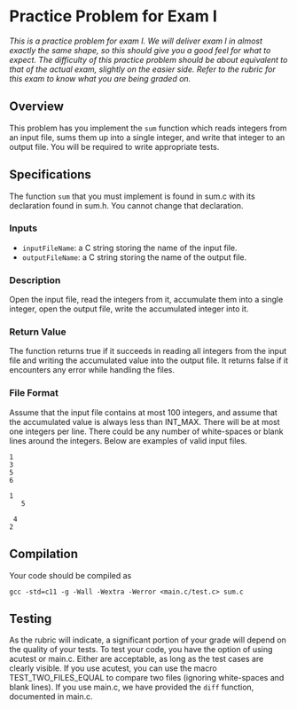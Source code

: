# Practice Problem for Exam I

*This is a practice problem for exam I. We will deliver exam I in almost exactly the same shape, so this should give you a good feel for what to expect.*
*The difficulty of this practice problem should be about equivalent to that of the actual exam, slightly on the easier side. Refer to the rubric*
*for this exam to know what you are being graded on.*

## Overview

This problem has you implement the `sum` function which reads integers from an input file, sums them up into a single integer, and write that integer
to an output file. You will be required to write appropriate tests.

## Specifications

The function `sum` that you must implement is found in sum.c with its declaration found in sum.h. You cannot change that declaration.

### Inputs

* `inputFileName`: a C string storing the name of the input file.
* `outputFileName`: a C string storing the name of the output file.

### Description

Open the input file, read the integers from it, accumulate them into a single integer, open the output file, write the accumulated integer into it.

### Return Value

The function returns true if it succeeds in reading all integers from the input file and writing the accumulated value into the output file. It returns false if it encounters any error while handling the files.

### File Format

Assume that the input file contains at most 100 integers, and assume that the accumulated value is always less than INT_MAX. There will be at most one integers per line. There could be any number of white-spaces or blank lines around the integers. Below are examples of valid input files.

```
1
3
5
6
```

```
1
   5
   
 4
2
```

## Compilation

Your code should be compiled as
```
gcc -std=c11 -g -Wall -Wextra -Werror <main.c/test.c> sum.c
```

## Testing

As the rubric will indicate, a significant portion of your grade will depend on the quality of your tests. To test your code, you have the option of using acutest or main.c. Either are acceptable, as long as the test cases are clearly visible. If you use acutest, you can use the macro TEST_TWO_FILES_EQUAL to compare two files (ignoring white-spaces and blank lines). If you use main.c, we have provided the `diff` function, documented in main.c.
